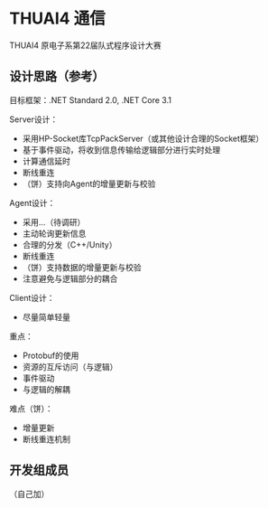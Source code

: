 # THUAI4 通信
THUAI4 原电子系第22届队式程序设计大赛

## 设计思路（参考）
目标框架：.NET Standard 2.0, .NET Core 3.1

Server设计：
- 采用HP-Socket库TcpPackServer（或其他设计合理的Socket框架）
- 基于事件驱动，将收到信息传输给逻辑部分进行实时处理
- 计算通信延时
- 断线重连
- （饼）支持向Agent的增量更新与校验

Agent设计：
- 采用...（待调研）
- 主动轮询更新信息
- 合理的分发（C++/Unity）
- 断线重连
- （饼）支持数据的增量更新与校验
- 注意避免与逻辑部分的耦合

Client设计：
- 尽量简单轻量

重点：
- Protobuf的使用
- 资源的互斥访问（与逻辑）
- 事件驱动
- 与逻辑的解耦

难点（饼）：
- 增量更新
- 断线重连机制

## 开发组成员
（自己加）